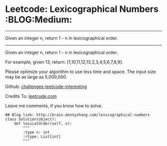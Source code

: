 # Leetcode: Lexicographical Numbers     :BLOG:Medium:


---

Given an integer n, return 1 - n in lexicographical order.  

---

Given an integer n, return 1 - n in lexicographical order.  

For example, given 13, return: [1,10,11,12,13,2,3,4,5,6,7,8,9].  

Please optimize your algorithm to use less time and space. The input size may be as large as 5,000,000.  

Github: [challenges-leetcode-interesting](https://github.com/DennyZhang/challenges-leetcode-interesting/tree/master/lexicographical-numbers)  

Credits To: [leetcode.com](https://leetcode.com/problems/lexicographical-numbers/description/)  

Leave me comments, if you know how to solve.  

    ## Blog link: http://brain.dennyzhang.com/lexicographical-numbers
    class Solution(object):
        def lexicalOrder(self, n):
            """
            :type n: int
            :rtype: List[int]
            """